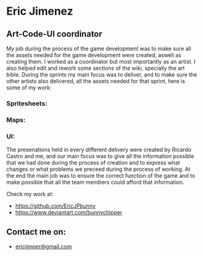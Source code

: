 # Eric Jimenez
## Art-Code-UI coordinator
My job during the process of the game development was to make sure all the assets needed for the game development were created, aswell as creating them. I worked as a coordinator but most importantly as an artist.
I also helped edit and rework some sections of the wiki, specially the art bible.
During the sprints my main focus was to deliver, and to make sure the other artists also delivered, all the assets needed for that sprint, here is some of my work:
### Spritesheets:

### Maps:

### UI:


The presenations held in every different delivery were created by Ricardo Castro and me, and our main focus was to give all the information possible that we had done during the process of creation and to express what changes or what problems we preceed during the process of working.
At the end the main job was to ensure the correct function of the game and to make possible that all the team members could afford that information.
 


Check my work at: 
 - https://github.com/EricJPbunny 
 - https://www.deviantart.com/bunnychipper

## Contact me on:
- ericjimper@gmail.com
